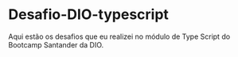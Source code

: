 # Desafio-DIO-typescript
Aqui estão os desafios que eu realizei no módulo de Type Script do Bootcamp Santander da DIO.
